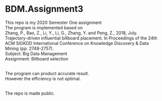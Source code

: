 # BDM.Assignment3

This repo is my 2020 Semester One assignment <br>
The program is implemented based on <br>
Zhang, P., Bao, Z., Li, Y., Li, G., Zhang, Y. and Peng, Z., 2018, July. Trajectory-driven influential billboard placement. In Proceedings of the 24th ACM SIGKDD International Conference on Knowledge Discovery & Data Mining (pp. 2748-2757).<br>
Subject: Big Data Management <br>
Assignment: Billboard selection <br><br>



The program can product accurate result. <br>
However the efficiency is not optimal. <br><br>

The repo is made public.
